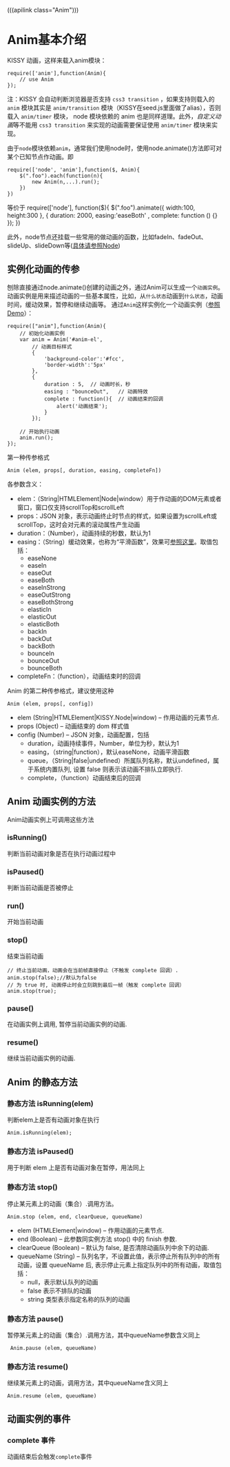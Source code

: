 (((apilink class="Anim")))
# Anim基本介绍

KISSY 动画，这样来载入anim模块：

	require(['anim'],function(Anim){
		// use Anim
	});

注：KISSY 会自动判断浏览器是否支持 `css3 transition` ，如果支持则载入的 `anim` 模块其实是 `anim/transition` 模块（KISSY在seed.js里面做了alias），否则载入 `anim/timer` 模块， node 模块依赖的 anim 也是同样道理。此外，*自定义动画*等不能用 `css3 transition` 来实现的动画需要保证使用 `anim/timer` 模块来实现。

由于`node`模块依赖`anim`，通常我们使用node时，使用node.animate()方法即可对某个已知节点作动画。即

	require(['node', 'anim'],function($, Anim){
		$(".foo").each(function(n){
			new Anim(n,...).run();
		})
	})

等价于
	require(['node'], function($){
		$(".foo").animate({
			width:100,
			height:300
		}, {
			duration: 2000,
			easing:'easeBoth' ,
			complete: function () {}
		});
	})
	

此外，node节点还挂载一些常用的做动画的函数，比如fadeIn、fadeOut、slideUp、slideDown等([具体请参照Node](/5.0/guides/node/index.html))

## 实例化动画的传参

刨除直接通过node.animate()创建的动画之外，通过Anim可以生成一个`动画实例`。动画实例是用来描述动画的一些基本属性，比如，从`什么状态`动画到`什么状态`，动画时间，缓动效果，暂停和继续动画等。
通过`Anim`这样实例化一个动画实例（[参照Demo](/5.0/demos/anim/index.html)）：

	require(["anim"],function(Anim){
		// 初始化动画实例
		var anim = Anim('#anim-el',
			// 动画目标样式
			{
				'background-color':'#fcc',
				'border-width':'5px'
			},
			{
				duration : 5,  // 动画时长，秒
				easing : "bounceOut",   // 动画特效
				complete : function(){  // 动画结束的回调
					alert('动画结束');
				}
			});

		// 开始执行动画
		anim.run();
	});


第一种传参格式

`Anim (elem, props[, duration, easing, completeFn])`

各参数含义：

- elem：（String|HTMLElement|Node|window）用于作动画的DOM元素或者窗口，窗口仅支持scrollTop和scrollLeft
- props：JSON 对象，表示动画终止时节点的样式，如果设置为scrollLeft或scrollTop，这时会对元素的滚动属性产生动画
- duration：（Number），动画持续的秒数，默认为1
- easing：（String）缓动效果，也称为“平滑函数”，效果可[参照这里](/5.0/demos/anim/cited-by-md/easing.html)。取值包括：
	- easeNone
	- easeIn
	- easeOut
	- easeBoth
	- easeInStrong
	- easeOutStrong
	- easeBothStrong
	- elasticIn
	- elasticOut
	- elasticBoth
	- backIn
	- backOut
	- backBoth
	- bounceIn
	- bounceOut
	- bounceBoth
- completeFn：（function），动画结束时的回调

Anim 的第二种传参格式，建议使用这种

`Anim (elem, props[, config])`

- elem (String|HTMLElement|KISSY.Node|window) – 作用动画的元素节点.
- props (Object) – 动画结束的 dom 样式值
- config (Number) – JSON 对象，动画配置，包括
	- duration，动画持续事件，Number，单位为秒，默认为1
	- easing，（string|function），默认easeNone，动画平滑函数
	- queue，（String|false|undefined）所属队列名称，默认undefined，属于系统内置队列, 设置 false 则表示该动画不排队立即执行.
	- complete，（function）动画结束后的回调

## Anim 动画实例的方法

Anim动画实例上可调用这些方法

### isRunning()

判断当前动画对象是否在执行动画过程中

### isPaused()

判断当前动画是否被停止

### run()

开始当前动画

### stop()

结束当前动画

	// 终止当前动画，动画会在当前帧直接停止（不触发 complete 回调）. 
	anim.stop(false);//默认为false
	// 为 true 时, 动画停止时会立刻跳到最后一帧（触发 complete 回调）
	anim.stop(true);

### pause()

在动画实例上调用, 暂停当前动画实例的动画.

### resume()

继续当前动画实例的动画.

## Anim 的静态方法

### 静态方法 isRunning(elem)

判断elem上是否有动画对象在执行

	Anim.isRunning(elem);

### 静态方法 isPaused()

用于判断 elem 上是否有动画对象在暂停，用法同上

### 静态方法 stop()

停止某元素上的动画（集合）.调用方法。

`Anim.stop (elem, end, clearQueue, queueName)`

- elem (HTMLElement|window) – 作用动画的元素节点.
- end (Boolean) – 此参数同实例方法 stop() 中的 finish 参数.
- clearQueue (Boolean) – 默认为 false, 是否清除动画队列中余下的动画.
- queueName (String) – 队列名字，不设置此值，表示停止所有队列中的所有动画，设置 queueName 后, 表示停止元素上指定队列中的所有动画，取值包括：
	- null，表示默认队列的动画
	- false 表示不排队的动画
	- string 类型表示指定名称的队列的动画

### 静态方法 pause()

暂停某元素上的动画（集合）.调用方法，其中queueName参数含义同上

` Anim.pause (elem, queueName)`

### 静态方法 resume()

继续某元素上的动画，调用方法，其中queueName含义同上

`Anim.resume (elem, queueName)`

## 动画实例的事件

### complete 事件

动画结束后会触发`complete`事件